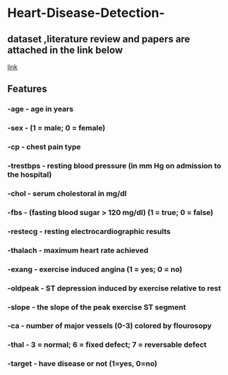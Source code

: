 # Heart-Disease-Detection-
## dataset ,literature review and papers are attached in the link below

[link](https://drive.google.com/drive/u/0/folders/14pUmd7ZXPPnOf0TU7oz8V8LHbk6FPvIz)

## Features

### -age - age in years
### -sex - (1 = male; 0 = female)
### -cp - chest pain type
### -trestbps - resting blood pressure (in mm Hg on admission to the hospital)
### -chol - serum cholestoral in mg/dl
### -fbs - (fasting blood sugar > 120 mg/dl) (1 = true; 0 = false)
### -restecg - resting electrocardiographic results
### -thalach - maximum heart rate achieved
### -exang - exercise induced angina (1 = yes; 0 = no)
### -oldpeak - ST depression induced by exercise relative to rest
### -slope - the slope of the peak exercise ST segment
### -ca - number of major vessels (0-3) colored by flourosopy
### -thal - 3 = normal; 6 = fixed defect; 7 = reversable defect
### -target - have disease or not (1=yes, 0=no)
